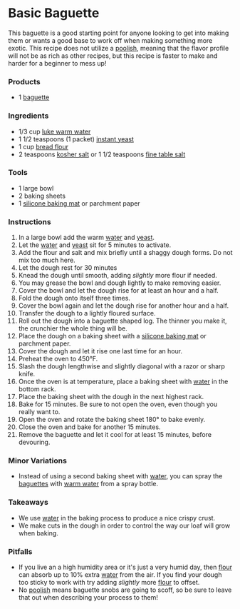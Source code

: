 # Basic Baguette
This baguette is a good starting point for anyone looking to get into making them or wants a good base to work off when making something more exotic. This recipe does not utilize a [poolish](/gastronomy/methods/poolish), meaning that the flavor profile will not be as rich as other recipes, but this recipe is faster to make and harder for a beginner to mess up!

### Products
* 1 [baguette](/gastronomy/foods/baguette)

### Ingredients
* 1/3 cup [luke warm water](/gastronomy/drinks/water)
* 1 1/2 teaspoons (1 packet) [instant yeast](/gastronomy/ingredients/yeast)
* 1 cup [bread flour](/gastronomy/ingredients/flour-wheat)
* 2 teaspoons [kosher salt](/gastronomy/ingredients/salt) or 1 1/2 teaspoons [fine table salt](/gastronomy/ingredients/salt)

### Tools
* 1 large bowl
* 2 baking sheets
* 1 [silicone baking mat](/gastronomy/tools/silicone_baking_mat) or parchment paper

### Instructions
1. In a large bowl add the warm [water](/gastronomy/drinks/water) and [yeast](/gastronomy/ingredients/yeast).
2. Let the [water](/gastronomy/drinks/water) and [yeast](/gastronomy/ingredients/yeast) sit for 5 minutes to activate.
3. Add the flour and salt and mix briefly until a shaggy dough forms. Do not mix too much here.
4. Let the dough rest for 30 minutes
5. Knead the dough until smooth, adding _slightly_ more flour if needed.
6. You may grease the bowl and dough lightly to make removing easier.
7. Cover the bowl and let the dough rise for at least an hour and a half.
8. Fold the dough onto itself three times.
9. Cover the bowl again and let the dough rise for another hour and a half.
10. Transfer the dough to a lightly floured surface.
11. Roll out the dough into a baguette shaped log. The thinner you make it, the crunchier the whole thing will be.
12. Place the dough on a baking sheet with a [silicone baking mat](/gastronomy/tools/silicone_baking_mat) or parchment paper.
14. Cover the dough and let it rise one last time for an hour.
13. Preheat the oven to 450°F.
15. Slash the dough lengthwise and slightly diagonal with a razor or sharp knife.
16. Once the oven is at temperature, place a baking sheet with [water](/gastronomy/drinks/water) in the bottom rack.
17. Place the baking sheet with the dough in the next highest rack.
18. Bake for 15 minutes. Be sure to not open the oven, even though you really want to.
19. Open the oven and rotate the baking sheet 180° to bake evenly.
20. Close the oven and bake for another 15 minutes.
21. Remove the baguette and let it cool for at least 15 minutes, before devouring.

### Minor Variations
* Instead of using a second baking sheet with [water](/gastronomy/drinks/water), you can spray the [baguettes](/gastronomy/foods/baguette) with [warm water](/gastronomy/drinks/water) from a spray bottle.

### Takeaways
* We use [water](/gastronomy/drinks/water) in the baking process to produce a nice crispy crust.
* We make cuts in the dough in order to control the way our loaf will grow when baking.

### Pitfalls
* If you live an a high humidity area or it's just a very humid day, then [flour](/gastronomy/ingredients/flour-wheat) can absorb up to 10% extra [water](/gastronomy/drinks/water) from the air. If you find your dough too sticky to work with try adding _slightly_ more [flour](/gastronomy/ingredients/flour-wheat) to offset.
* No [poolish](/gastronomy/methods/poolish) means baguette snobs are going to scoff, so be sure to leave that out when describing your process to them!